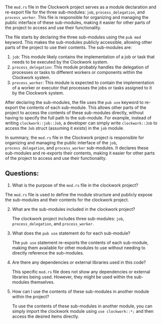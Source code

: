 
The `mod.rs` file in the Clockwork project serves as a module declaration and re-export file for the three sub-modules: `job`, `process_delegation`, and `process_worker`. This file is responsible for organizing and managing the public interface of these sub-modules, making it easier for other parts of the project to access and use their functionality.

The file starts by declaring the three sub-modules using the `pub mod` keyword. This makes the sub-modules publicly accessible, allowing other parts of the project to use their contents. The sub-modules are:

1. `job`: This module likely contains the implementation of a job or task that needs to be executed by the Clockwork system.
2. `process_delegation`: This module probably handles the delegation of processes or tasks to different workers or components within the Clockwork system.
3. `process_worker`: This module is expected to contain the implementation of a worker or executor that processes the jobs or tasks assigned to it by the Clockwork system.

After declaring the sub-modules, the file uses the `pub use` keyword to re-export the contents of each sub-module. This allows other parts of the project to access the contents of these sub-modules directly, without having to specify the full path to the sub-module. For example, instead of writing `clockwork::job::Job`, a developer can simply write `clockwork::Job` to access the `Job` struct (assuming it exists) in the `job` module.

In summary, the `mod.rs` file in the Clockwork project is responsible for organizing and managing the public interface of the `job`, `process_delegation`, and `process_worker` sub-modules. It declares these sub-modules and re-exports their contents, making it easier for other parts of the project to access and use their functionality.
## Questions: 
 1. What is the purpose of the `mod.rs` file in the clockwork project?

   The `mod.rs` file is used to define the module structure and publicly expose the sub-modules and their contents for the clockwork project.

2. What are the sub-modules included in the clockwork project?

   The clockwork project includes three sub-modules: `job`, `process_delegation`, and `process_worker`.

3. What does the `pub use` statement do for each sub-module?

   The `pub use` statement re-exports the contents of each sub-module, making them available for other modules to use without needing to directly reference the sub-modules.

4. Are there any dependencies or external libraries used in this code?

   This specific `mod.rs` file does not show any dependencies or external libraries being used. However, they might be used within the sub-modules themselves.

5. How can I use the contents of these sub-modules in another module within the project?

   To use the contents of these sub-modules in another module, you can simply import the clockwork module using `use clockwork::*;` and then access the desired items directly.
    